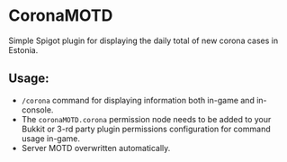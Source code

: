 # CoronaMOTD
 Simple Spigot plugin for displaying the daily total of new corona cases in Estonia.
 
## Usage:
* `/corona` command for displaying information both in-game and in-console.
* The `coronaMOTD.corona` permission node needs to be added to your Bukkit or 3-rd party plugin permissions configuration for command usage in-game.
* Server MOTD overwritten automatically.